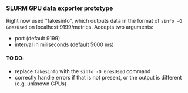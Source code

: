 ### SLURM GPU data exporter prototype

Right now used "fakesinfo", which outputs data in the format of `sinfo -O GresUsed` on localhost:9199/metrics.
Accepts two arguments:
- port (default 9199)
- interval in miliseconds (default 5000 ms)

#### TO DO:
- replace `fakesinfo` with the `sinfo -O GresUsed` command
- correctly handle errors if that is not present, or the output is different (e.g. unknown GPUs)

